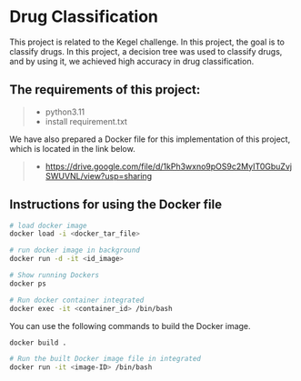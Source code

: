 # Drug Classification
This project is related to the Kegel challenge. In this project, the goal is to classify drugs. In this project, a decision tree was used to classify drugs, and by using it, we achieved high accuracy in drug classification.

## The requirements of this project:
>* python3.11
>* install requirement.txt

We have also prepared a Docker file for this implementation of this project, which is located in the link below.
>* https://drive.google.com/file/d/1kPh3wxno9pOS9c2MyIT0GbuZvjSWUVNL/view?usp=sharing



## Instructions for using the Docker file
```bash
# load docker image
docker load -i <docker_tar_file>

# run docker image in background
docker run -d -it <id_image>

# Show running Dockers
docker ps 

# Run docker container integrated
docker exec -it <container_id> /bin/bash

```

You can use the following commands to build the Docker image.
```bash
docker build .

# Run the built Docker image file in integrated
docker run -it <image-ID> /bin/bash

```